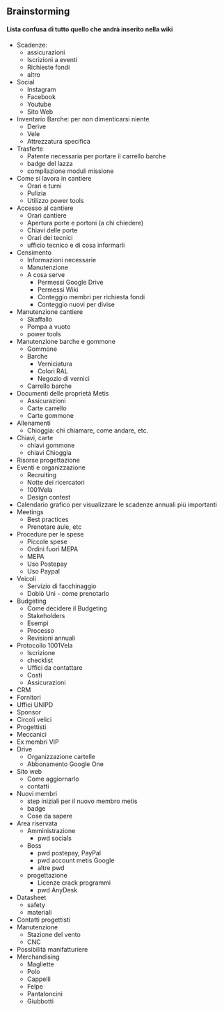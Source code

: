 ## Brainstorming
#### Lista confusa di tutto quello che andrà inserito nella wiki

- Scadenze:
  - assicurazioni
  - Iscrizioni a eventi
  - Richieste fondi
  - altro
- Social
  - Instagram
  - Facebook
  - Youtube
  - Sito Web
- Inventario Barche: per non dimenticarsi niente
  - Derive
  - Vele
  - Attrezzatura specifica
- Trasferte
  - Patente necessaria per portare il carrello barche
  - badge del lazza
  - compilazione moduli missione
- Come si lavora in cantiere
  - Orari e turni
  - Pulizia
  - Utilizzo power tools
- Accesso al cantiere
  - Orari cantiere
  - Apertura porte e portoni (a chi chiedere)
  - Chiavi delle porte
  - Orari dei tecnici
  - ufficio tecnico e di cosa informarli
- Censimento
  - Informazioni necessarie
  - Manutenzione
  - A cosa serve
    - Permessi Google Drive
    - Permessi Wiki
    - Conteggio membri per richiesta fondi
    - Conteggio nuovi per divise
- Manutenzione cantiere
  - Skaffallo
  - Pompa a vuoto
  - power tools
- Manutenzione barche e gommone
  - Gommone
  - Barche
    - Verniciatura
    - Colori RAL
    - Negozio di vernici
  - Carrello barche
- Documenti delle proprietà Metis
  - Assicurazioni
  - Carte carrello
  - Carte gommone
- Allenamenti
  - Chioggia: chi chiamare, come andare, etc.
- Chiavi, carte
  - chiavi gommone
  - chiavi Chioggia
- Risorse progettazione
- Eventi e organizzazione
  - Recruiting
  - Notte dei ricercatori
  - 1001Vela
  - Design contest
- Calendario grafico per visualizzare le scadenze annuali più importanti
- Meetings
  - Best practices
  - Prenotare aule, etc
- Procedure per le spese
  - Piccole spese
  - Ordini fuori MEPA
  - MEPA
  - Uso Postepay
  - Uso Paypal
- Veicoli
  - Servizio di facchinaggio
  - Doblò Uni - come prenotarlo
- Budgeting
  - Come decidere il Budgeting
  - Stakeholders
  - Esempi
  - Processo
  - Revisioni annuali
- Protocollo 1001Vela
  - Iscrizione
  - checklist
  - Uffici da contattare
  - Costi
  - Assicurazioni
- CRM
 - Fornitori
 - Uffici UNIPD
 - Sponsor
 - Circoli velici
 - Progettisti
 - Meccanici
 - Ex membri VIP
- Drive
  - Organizzazione cartelle
  - Abbonamento Google One
- Sito web
  - Come aggiornarlo
  - contatti
- Nuovi membri
  - step iniziali per il nuovo membro metis
  - badge
  - Cose da sapere
- Area riservata
  - Amministrazione
    - pwd socials
  - Boss
    - pwd postepay, PayPal
    - pwd account metis Google
    - altre pwd
  - progettazione
    - Licenze crack programmi
    - pwd AnyDesk
- Datasheet
  - safety
  - materiali
- Contatti progettisti
- Manutenzione
  - Stazione del vento
  - CNC
- Possibilità manifatturiere
- Merchandising
	- Magliette
	- Polo
	- Cappelli
	- Felpe
	- Pantaloncini
	- Giubbotti

